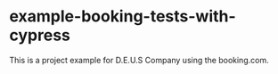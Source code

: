 # example-booking-tests-with-cypress
This is a project example for D.E.U.S Company using the booking.com.
